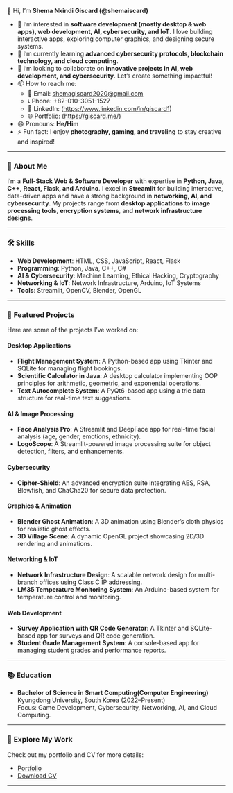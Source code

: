 👋 Hi, I’m **Shema Nkindi Giscard (@shemaiscard)**  
- 👀 I’m interested in **software development (mostly desktop & web apps), web development, AI, cybersecurity, and IoT**. I love building interactive apps, exploring computer graphics, and designing secure systems.  
- 🌱 I’m currently learning **advanced cybersecurity protocols, blockchain technology, and cloud computing**.  
- 💞️ I’m looking to collaborate on **innovative projects in AI, web development, and cybersecurity**. Let’s create something impactful!  
- 📫 How to reach me:  
  - 📧 Email: [shemagiscard2020@gmail.com](mailto:shemagiscard2020@gmail.com)  
  - 📞 Phone: +82-010-3051-1527  
  - 🔗 LinkedIn: (https://www.linkedin.com/in/giscard1)  
  - 🌐 Portfolio: (https://giscard.me/)
- 😄 Pronouns: **He/Him**  
- ⚡ Fun fact: I enjoy **photography, gaming, and traveling** to stay creative and inspired!  

---

### 🚀 **About Me**  
I’m a **Full-Stack Web & Software Developer** with expertise in **Python, Java, C++, React, Flask, and Arduino**. 
I excel in **Streamlit** for building interactive, data-driven apps and have a strong background in **networking, AI, and cybersecurity**. 
My projects range from **desktop applications** to **image processing tools**, **encryption systems**, and **network infrastructure designs**.  

---

### 🛠️ **Skills**  
- **Web Development**: HTML, CSS, JavaScript, React, Flask  
- **Programming**: Python, Java, C++, C#  
- **AI & Cybersecurity**: Machine Learning, Ethical Hacking, Cryptography  
- **Networking & IoT**: Network Infrastructure, Arduino, IoT Systems  
- **Tools**: Streamlit, OpenCV, Blender, OpenGL  

---

### 🌟 **Featured Projects**  
Here are some of the projects I’ve worked on:  

#### **Desktop Applications**  
- **Flight Management System**: A Python-based app using Tkinter and SQLite for managing flight bookings.  
- **Scientific Calculator in Java**: A desktop calculator implementing OOP principles for arithmetic, geometric, and exponential operations.  
- **Text Autocomplete System**: A PyQt6-based app using a trie data structure for real-time text suggestions.  

#### **AI & Image Processing**  
- **Face Analysis Pro**: A Streamlit and DeepFace app for real-time facial analysis (age, gender, emotions, ethnicity).  
- **LogoScope**: A Streamlit-powered image processing suite for object detection, filters, and enhancements.  

#### **Cybersecurity**  
- **Cipher-Shield**: An advanced encryption suite integrating AES, RSA, Blowfish, and ChaCha20 for secure data protection.  

#### **Graphics & Animation**  
- **Blender Ghost Animation**: A 3D animation using Blender’s cloth physics for realistic ghost effects.  
- **3D Village Scene**: A dynamic OpenGL project showcasing 2D/3D rendering and animations.  

#### **Networking & IoT**  
- **Network Infrastructure Design**: A scalable network design for multi-branch offices using Class C IP addressing.  
- **LM35 Temperature Monitoring System**: An Arduino-based system for temperature control and monitoring.  

#### **Web Development**  
- **Survey Application with QR Code Generator**: A Tkinter and SQLite-based app for surveys and QR code generation.  
- **Student Grade Management System**: A console-based app for managing student grades and performance reports.  

---

### 📚 **Education**  
- **Bachelor of Science in Smart Computing(Computer Engineering)**  
  Kyungdong University, South Korea (2022–Present)  
  Focus: Game Development, Cybersecurity, Networking, AI, and Cloud Computing.  

---

### 📂 **Explore My Work**  
Check out my portfolio and CV for more details:  
- [Portfolio](https://giscard.me/)  
- [Download CV](https://giscard.me/cv.pdf)

---
